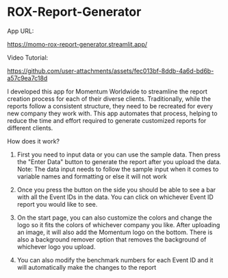 # ROX-Report-Generator

App URL: 

https://momo-rox-report-generator.streamlit.app/

Video Tutorial: 

https://github.com/user-attachments/assets/fec013bf-8ddb-4a6d-bd6b-a57c9ea7c18d




I developed this app for Momentum Worldwide to streamline the report creation process for each of their diverse clients. Traditionally, while the reports follow a consistent structure, they need to be recreated for every new company they work with. This app automates that process, helping to reduce the time and effort required to generate customized reports for different clients.

How does it work?

1. First you need to input data or you can use the sample data. Then press the "Enter Data" button to generate the report after you upload the data.
   Note: The data input needs to follow the sample input when it comes to variable names and formatting or else it will not work

2. Once you press the button on the side you should be able to see a bar with all the Event IDs in the data. You can click on whichever Event ID report you would like to see.

3. On the start page, you can also customize the colors and change the logo so it fits the colors of whichever company you like. After uploading an image, it will also add the Momentum logo on the bottom. There is also a background remover option that removes the background of whichever logo you upload.
   
4. You can also modify the benchmark numbers for each Event ID and it will automatically make the changes to the report 
